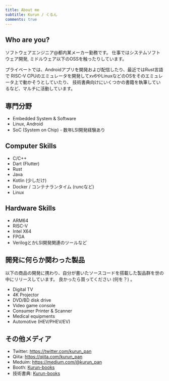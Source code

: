 ```yaml
---
title: About me
subtitle: Kurun / くるん
comments: true
---
```


## Who are you?
ソフトウェアエンジニア@都内某メーカー勤務です。
仕事ではシステムソフトウェア開発, ミドルウェア以下のOSSを触ったりしています。

プライベートでは、Androidアプリを開発および配信したり、最近ではRust言語で
RISC-V CPUのエミュレータを開発してxv6やLinuxなどのOSをそのエミュレータ上で動かそうとしていたり、
技術書典向けにいくつかの書籍を執筆しているなど、マルチに活動しています。

## 専門分野
 - Embedded System & Software
 - Linux, Android
 - SoC (System on Chip) - 数年LSI開発経験あり

## Computer Skills
 - C/C++
 - Dart (Flutter)
 - Rust
 - Java
 - Kotlin (少しだけ)
 - Docker / コンテナランタイム (runcなど)
 - Linux

## Hardware Skills
 - ARM64
 - RISC-V
 - Intel X64
 - FPGA
 - VerilogとかLSI開発関連のツールなど

## 開発に何らか関わった製品
以下の商品の開発に携わり、自分が書いたソースコードを搭載した製品群を世の中にリリースしています。
良かったら買ってください (何を？) 。
 - Digital TV
 - 4K Projector
 - DVD/BD disk drive
 - Video game console
 - Consumer Printer & Scanner
 - Medical equipments
 - Automotive (HEV/PHEV/EV)

## その他メディア
 - Twitter: https://twitter.com/kurun_pan
 - Qiita: https://qiita.com/kurun_pan
 - Meduim: https://medium.com/@kurun_pan
 - Booth: [Kurun-books](https://kurun.booth.pm/)
 - 技術書典: [Kurun-books](https://techbookfest.org/organization/5486480298344448)
